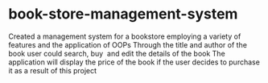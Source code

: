 # book-store-management-system
 Created a management system for a bookstore employing a variety of features and the application of OOPs
 Through the title and author of the book user could search, buy  and edit the details of the book
The application will display the price of the book if the user decides to purchase it as a result of this project
